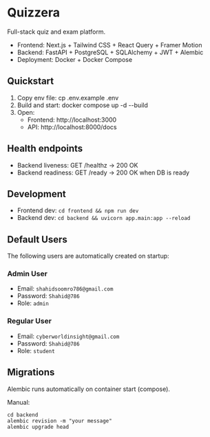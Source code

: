 # Quizzera

Full-stack quiz and exam platform.

- Frontend: Next.js + Tailwind CSS + React Query + Framer Motion
- Backend: FastAPI + PostgreSQL + SQLAlchemy + JWT + Alembic
- Deployment: Docker + Docker Compose

## Quickstart

1. Copy env file:
   cp .env.example .env
2. Build and start:
   docker compose up -d --build
3. Open:
   - Frontend: http://localhost:3000
   - API: http://localhost:8000/docs

## Health endpoints

- Backend liveness: GET /healthz → 200 OK
- Backend readiness: GET /ready → 200 OK when DB is ready

## Development

- Frontend dev: `cd frontend && npm run dev`
- Backend dev: `cd backend && uvicorn app.main:app --reload`

## Default Users

The following users are automatically created on startup:

### Admin User
- Email: `shahidsoomro786@gmail.com`
- Password: `Shahid@786`
- Role: `admin`

### Regular User
- Email: `cyberworldinsight@gmail.com`
- Password: `Shahid@786`
- Role: `student`

## Migrations

Alembic runs automatically on container start (compose).

Manual:

```
cd backend
alembic revision -m "your message"
alembic upgrade head
```